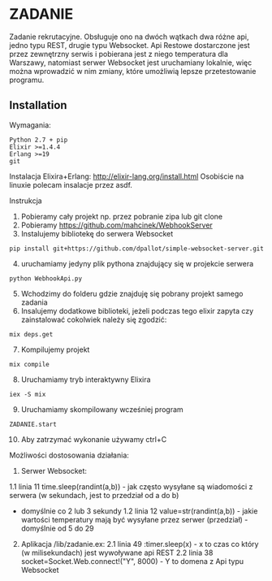 # ZADANIE
Zadanie rekrutacyjne. Obsługuje ono na dwóch wątkach dwa różne api, jedno typu REST, drugie typu Websocket. Api Restowe dostarczone jest przez zewnętrzny serwis i pobierana jest z niego temperatura dla Warszawy, natomiast serwer Websocket jest uruchamiany lokalnie, więc można wprowadzić w nim zmiany, które umożliwią lepsze przetestowanie programu.

## Installation

Wymagania:
```
Python 2.7 + pip
Elixir >=1.4.4
Erlang >=19
git
```
Instalacja Elixira+Erlang: http://elixir-lang.org/install.html
Osobiście na linuxie polecam insalacje przez asdf.

Instrukcja 
1. Pobieramy cały projekt np. przez pobranie zipa lub git clone
2. Pobieramy https://github.com/mahcinek/WebhookServer
3. Instalujemy bibliotekę do serwera Websocket
```
pip install git+https://github.com/dpallot/simple-websocket-server.git
```
4. uruchamiamy jedyny plik pythona znajdujący się w projekcie serwera 
```
python WebhookApi.py
```
5. Wchodzimy do folderu gdzie znajduję się pobrany projekt samego zadania
6. Insalujemy dodatkowe biblioteki, jeżeli podczas tego elixir zapyta czy zainstalować cokolwiek należy się zgodzić:
```
mix deps.get
```
7. Kompilujemy projekt
```
mix compile
```
8. Uruchamiamy tryb interaktywny Elixira
```
iex -S mix
```
9. Uruchamiamy skompilowany wcześniej program
```
ZADANIE.start
```
10. Aby zatrzymać wykonanie używamy ctrl+C


Możliwości dostosowania działania:
1. Serwer Websocket:

1.1 linia 11 time.sleep(randint(a,b)) - jak często wysyłane są wiadomości z serwera (w sekundach, jest to przedział od a do b) 
- domyślnie co 2 lub 3 sekundy
1.2 linia 12 value=str(randint(a,b)) - jakie wartości temperatury mają być wysyłane przez serwer (przedział) - domyślnie od 5 do 29

2. Aplikacja /lib/zadanie.ex:
2.1 linia 49  :timer.sleep(x) - x to czas co który (w milisekundach) jest wywoływane api REST
2.2 linia 38 socket=Socket.Web.connect!("Y", 8000) - Y to domena z Api typu Websocket
